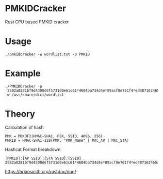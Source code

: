 # PMKIDCracker
Rust CPU based PMKID cracker

# Usage

```
./pmkidcracker -w wordlist.txt -p PMKID
```

# Example

```
./PMKIDCracker -p '2582a8281bf9d4308d6f5731d0e61c61*4604ba734d4e*89acf0e761f4*ed487162465a774bfba60eb603a39f3a' -w /usr/share/dict/wordlist
```

# Theory

Calculation of hash

```
PMK = PBKDF2(HMAC−SHA1, PSK, SSID, 4096, 256)
PMKID = HMAC-SHA1-128(PMK, "PMK Name" | MAC_AP | MAC_STA)
```

Hashcat Format breakdown:

```
[PMKID]:[AP SSID]:[STA SSID]:[SSID]
2582a8281bf9d4308d6f5731d0e61c61*4604ba734d4e*89acf0e761f4*ed487162465a774bfba60eb603a39f3a
```


https://briansmith.org/rustdoc/ring/